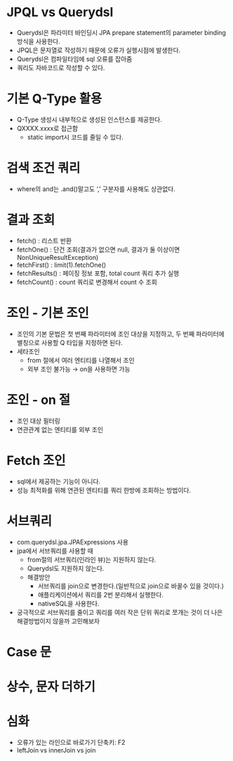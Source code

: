 # JPQL vs Querydsl

- Querydsl은 파라미터 바인딩시 JPA prepare statement의 parameter binding 방식을 사용한다.
- JPQL은 문자열로 작성하기 때문에 오류가 실행시점에 발생한다.
- Querydsl은 컴파일타임에 sql 오류를 잡아줌
- 쿼리도 자바코드로 작성할 수 있다.

# 기본 Q-Type 활용

- Q-Type 생성시 내부적으로 생성된 인스턴스를 제공한다.
- QXXXX.xxxx로 접근함
    - static import시 코드를 줄일 수 있다.

# 검색 조건 쿼리

- where의 and는 .and()말고도 ‘,’ 구분자를 사용해도 상관없다.

# 결과 조회

- fetch() : 리스트 반환
- fetchOne() : 단건 조회(결과가 없으면 null, 결과가 둘 이상이면 NonUniqueResultException)
- fetchFirst() : limit(1).fetchOne()
- fetchResults() : 페이징 정보 포함, total count 쿼리 추가 실행
- fetchCount() : count 쿼리로 변경해서 count 수 조회

# 조인 - 기본 조인

- 조인의 기본 문법은 첫 번째 파라미터에 조인 대상을 지정하고, 두 번째 파라미터에 별칭으로 사용할 Q 타입을 지정하면 된다.
- 세타조인
    - from 절에서 여러 엔티티를 나열해서 조인
    - 외부 조인 불가능 → on을 사용하면 가능

# 조인 - on 절

- 조인 대상 필터링
- 연관관계 없는 엔티티를 외부 조인

# Fetch 조인

- sql에서 제공하는 기능이 아니다.
- 성능 최적화를 위해 연관된 엔티티를 쿼리 한방에 조회하는 방법이다.

# 서브쿼리

- com.querydsl.jpa.JPAExpressions 사용
- jpa에서 서브쿼리를 사용할 때
    - from절의 서브쿼리(인라인 뷰)는 지원하지 않는다.
    - Querydsl도 지원하지 않는다.
    - 해결방안
        - 서브쿼리를 join으로 변경한다.(일반적으로 join으로 바꿀수 있을 것이다.)
        - 애플리케이션에서 쿼리를 2번 분리해서 실행한다.
        - nativeSQL을 사용한다.
- 궁극적으로 서브쿼리를 줄이고 쿼리를 여러 작은 단위 쿼리로 쪼개는 것이 더 나은 해결방법이지 않을까 고민해보자

# Case 문

# 상수, 문자 더하기

# 심화

- 오류가 있는 라인으로 바로가기 단축키: F2
- leftJoin vs innerJoin vs join
